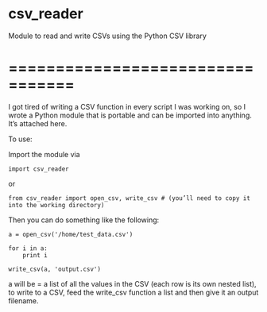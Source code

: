 # csv_reader
Module to read and write CSVs using the Python CSV library

# =================================
I got tired of writing a CSV function in every script I was working on, so I wrote a Python module that is portable and can be imported into anything. It’s attached here. 

To use: 

Import the module via 

    import csv_reader

or 

    from csv_reader import open_csv, write_csv # (you’ll need to copy it into the working directory)

Then you can do something like the following:

    a = open_csv('/home/test_data.csv')

    for i in a:
        print i

    write_csv(a, 'output.csv')

a will be = a list of all the values in the CSV (each row is its own nested list), to write to a CSV, feed the write_csv function a list and then give it an output filename. 
